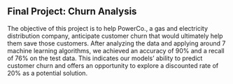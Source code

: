 ## Final Project: Churn Analysis

The objective of this project is to help PowerCo., a gas and electricity distribution company, anticipate customer churn that would ultimately help them save those customers. After analyzing the data and applying around 7 machine learning algorithms, we achieved an accuracy of 90% and a recall of 76% on the test data. This indicates our models’ ability to predict customer churn and offers an opportunity to explore a discounted rate of 20% as a potential solution.
